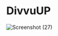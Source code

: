 # DivvuUP

![Screenshot (27)](https://github.com/LeilanNaeimi/DivvyUp/assets/7776224/5f51a054-25e4-439b-887e-d06c9a0ebd55)

 
